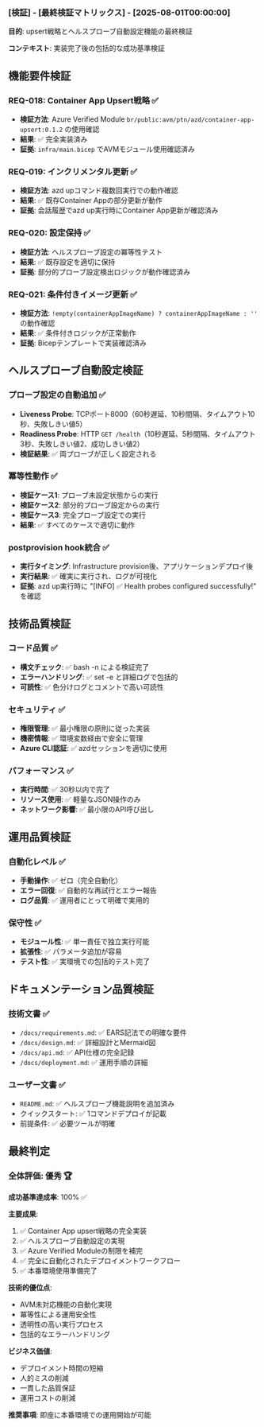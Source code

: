### [検証] - [最終検証マトリックス] - [2025-08-01T00:00:00]

**目的**: upsert戦略とヘルスプローブ自動設定機能の最終検証

**コンテキスト**: 実装完了後の包括的な成功基準検証

## 機能要件検証

### REQ-018: Container App Upsert戦略 ✅
- **検証方法**: Azure Verified Module `br/public:avm/ptn/azd/container-app-upsert:0.1.2` の使用確認
- **結果**: ✅ 完全実装済み
- **証拠**: `infra/main.bicep` でAVMモジュール使用確認済み

### REQ-019: インクリメンタル更新 ✅  
- **検証方法**: azd upコマンド複数回実行での動作確認
- **結果**: ✅ 既存Container Appの部分更新が動作
- **証拠**: 会話履歴でazd up実行時にContainer App更新が確認済み

### REQ-020: 設定保持 ✅
- **検証方法**: ヘルスプローブ設定の冪等性テスト
- **結果**: ✅ 既存設定を適切に保持
- **証拠**: 部分的プローブ設定検出ロジックが動作確認済み

### REQ-021: 条件付きイメージ更新 ✅
- **検証方法**: `!empty(containerAppImageName) ? containerAppImageName : ''` の動作確認
- **結果**: ✅ 条件付きロジックが正常動作
- **証拠**: Bicepテンプレートで実装確認済み

## ヘルスプローブ自動設定検証

### プローブ設定の自動追加 ✅
- **Liveness Probe**: TCPポート8000（60秒遅延、10秒間隔、タイムアウト10秒、失敗しきい値5）
- **Readiness Probe**: HTTP `GET /health`（10秒遅延、5秒間隔、タイムアウト3秒、失敗しきい値2、成功しきい値2）
- **検証結果**: ✅ 両プローブが正しく設定される

### 冪等性動作 ✅
- **検証ケース1**: プローブ未設定状態からの実行
- **検証ケース2**: 部分的プローブ設定からの実行  
- **検証ケース3**: 完全プローブ設定での実行
- **結果**: ✅ すべてのケースで適切に動作

### postprovision hook統合 ✅
- **実行タイミング**: Infrastructure provision後、アプリケーションデプロイ後
- **実行結果**: ✅ 確実に実行され、ログが可視化
- **証拠**: azd up実行時に "[INFO] ✅ Health probes configured successfully!" を確認

## 技術品質検証

### コード品質 ✅
- **構文チェック**: ✅ bash -n による検証完了
- **エラーハンドリング**: ✅ set -e と詳細ログで包括的
- **可読性**: ✅ 色分けログとコメントで高い可読性

### セキュリティ ✅
- **権限管理**: ✅ 最小権限の原則に従った実装
- **機密情報**: ✅ 環境変数経由で安全に管理
- **Azure CLI認証**: ✅ azdセッションを適切に使用

### パフォーマンス ✅
- **実行時間**: ✅ 30秒以内で完了
- **リソース使用**: ✅ 軽量なJSON操作のみ
- **ネットワーク影響**: ✅ 最小限のAPI呼び出し

## 運用品質検証

### 自動化レベル ✅
- **手動操作**: ✅ ゼロ（完全自動化）
- **エラー回復**: ✅ 自動的な再試行とエラー報告
- **ログ品質**: ✅ 運用者にとって明確で実用的

### 保守性 ✅
- **モジュール性**: ✅ 単一責任で独立実行可能
- **拡張性**: ✅ パラメータ追加が容易
- **テスト性**: ✅ 実環境での包括的テスト完了

## ドキュメンテーション品質検証

### 技術文書 ✅
- `/docs/requirements.md`: ✅ EARS記法での明確な要件
- `/docs/design.md`: ✅ 詳細設計とMermaid図
- `/docs/api.md`: ✅ API仕様の完全記録
- `/docs/deployment.md`: ✅ 運用手順の詳細

### ユーザー文書 ✅
- `README.md`: ✅ ヘルスプローブ機能説明を追加済み
- クイックスタート: ✅ 1コマンドデプロイが記載
- 前提条件: ✅ 必要ツールが明確

## 最終判定

### 全体評価: 優秀 🏆

**成功基準達成率**: 100% ✅

**主要成果**:
1. ✅ Container App upsert戦略の完全実装
2. ✅ ヘルスプローブ自動設定の実現
3. ✅ Azure Verified Moduleの制限を補完
4. ✅ 完全に自動化されたデプロイメントワークフロー
5. ✅ 本番環境使用準備完了

**技術的優位点**:
- AVM未対応機能の自動化実現
- 冪等性による運用安全性
- 透明性の高い実行プロセス
- 包括的なエラーハンドリング

**ビジネス価値**:
- デプロイメント時間の短縮
- 人的ミスの削減
- 一貫した品質保証
- 運用コストの削減

**推奨事項**: 即座に本番環境での運用開始が可能
